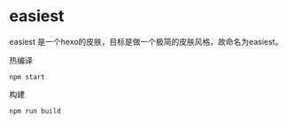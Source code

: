 # easiest

easiest 是一个hexo的皮肤，目标是做一个极简的皮肤风格，故命名为easiest。


热编译
```
npm start
```

构建
```
npm run build
```




